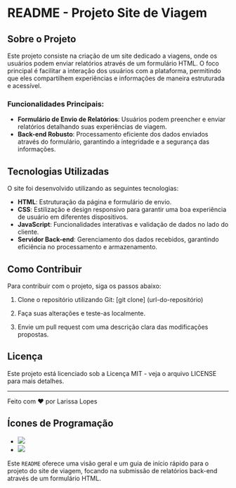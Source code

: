 # README - Projeto Site de Viagem

## Sobre o Projeto
Este projeto consiste na criação de um site dedicado a viagens, onde os usuários podem enviar relatórios através de um formulário HTML. O foco principal é facilitar a interação dos usuários com a plataforma, permitindo que eles compartilhem experiências e informações de maneira estruturada e acessível.

### Funcionalidades Principais:
- **Formulário de Envio de Relatórios**: Usuários podem preencher e enviar relatórios detalhando suas experiências de viagem.
- **Back-end Robusto**: Processamento eficiente dos dados enviados através do formulário, garantindo a integridade e a segurança das informações.

## Tecnologias Utilizadas
O site foi desenvolvido utilizando as seguintes tecnologias:
- **HTML**: Estruturação da página e formulário de envio.
- **CSS**: Estilização e design responsivo para garantir uma boa experiência de usuário em diferentes dispositivos.
- **JavaScript**: Funcionalidades interativas e validação de dados no lado do cliente.
- **Servidor Back-end**: Gerenciamento dos dados recebidos, garantindo eficiência no processamento e armazenamento.

## Como Contribuir
Para contribuir com o projeto, siga os passos abaixo:
1. Clone o repositório utilizando Git:
[git clone] (url-do-repositório)

2. Faça suas alterações e teste-as localmente.
3. Envie um pull request com uma descrição clara das modificações propostas.

## Licença
Este projeto está licenciado sob a Licença MIT - veja o arquivo LICENSE para mais detalhes.

---

Feito com ❤️ por Larissa Lopes

## Ícones de Programação
- ![](https://img.icons8.com/color/48/000000/html-5--v1.png)
- ![](https://img.icons8.com/color/48/000000/css3.png)

Este `README` oferece uma visão geral e um guia de início rápido para o projeto do site de viagem, focando na submissão de relatórios back-end através de um formulário HTML.
